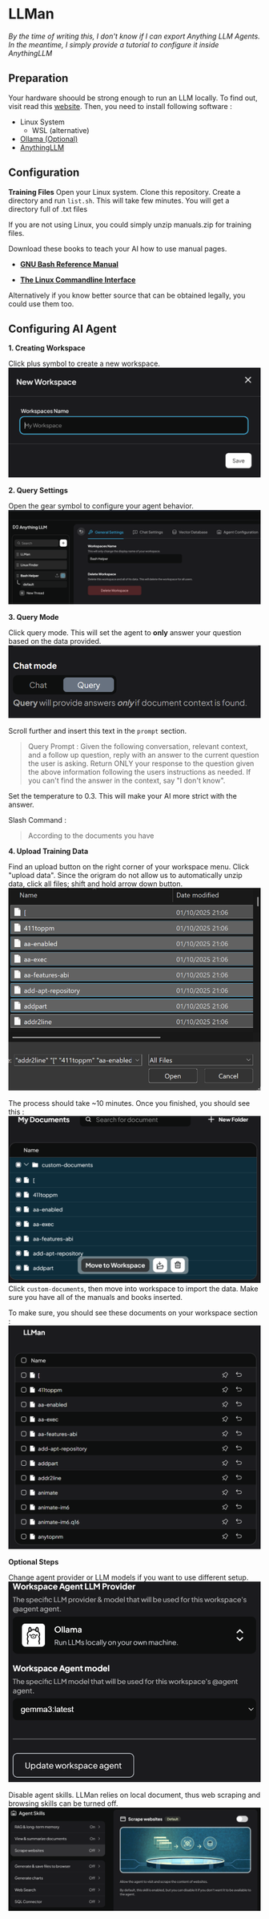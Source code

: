 # LLMan
_By the time of writing this, I don't know if I can export Anything LLM Agents. In the meantime, I simply provide a tutorial to configure it inside AnythingLLM_

## Preparation
Your hardware shoould be strong enough to run an LLM locally. To find out, visit read this [website](https://www.canyourunai.com/). Then, you need to install following software : 
- Linux System
  - WSL (alternative)
- [Ollama (Optional)](https://ollama.com/download/linux) 
- [AnythingLLM](https://anythingllm.com/desktop)


## Configuration
**Training Files**
Open your Linux system. Clone this repository. Create a directory and run `list.sh`. This will take few minutes. You will get a directory full of .txt files

If you are not using Linux, you could simply unzip manuals.zip for training files. 

Download these books to teach your AI how to use manual pages. 

- [**GNU Bash Reference Manual**](https://www.gnu.org/software/bash/manual/)

- [**The Linux Commandline Interface**](https://linuxcommand.org/tlcl.php)

Alternatively if you know better source that can be obtained legally, you could use them too. 

## Configuring AI Agent
**1. Creating Workspace**

Click plus symbol to create a new workspace. 
![Workspace Name](https://github.com/WeakestLinuxEnjoyer/LLM-Bash-Assistant/blob/main/LLMan/Images/LLMAN-0_create-workspace.png)


**2. Query Settings**

Open the gear symbol to configure your agent behavior. 
![Agent Settings](https://github.com/WeakestLinuxEnjoyer/LLM-Bash-Assistant/blob/main/LLMan/Images/LLMAN-1_settings.png)

**3. Query Mode**

Click query mode. This will set the agent to **only** answer your question based on the data provided.
![Tap Query](https://github.com/WeakestLinuxEnjoyer/LLM-Bash-Assistant/blob/main/LLMan/Images/LLMAN-2_set-querry.png)

Scroll further and insert this text in the `prompt` section. 
> Query Prompt : 
>Given the following conversation, relevant context, and a follow up question, reply with an answer to the current question the user is asking. Return ONLY your response to the question given the above information following the users instructions as needed. If you can't find the answer in the context, say "I don't know".

Set the temperature to 0.3. This will make your AI more strict with the answer. 

Slash Command : 
>According to the documents you have

**4. Upload Training Data**

Find an upload button on the right corner of your workspace menu. Click "upload data". Since the origram do not allow us to automatically unzip data, click all files; shift and hold arrow down button.
![Upload Data](https://github.com/WeakestLinuxEnjoyer/LLM-Bash-Assistant/blob/main/LLMan/Images/LLMAN-7_upload.png)

The process should take ~10 minutes. Once you finished, you should see this : 
![Move Workspace](https://github.com/WeakestLinuxEnjoyer/LLM-Bash-Assistant/blob/main/LLMan/Images/LLMAN-8_copy-data.png)
Click `custom-documents`, then move into workspace to import the data. Make sure you have all of the manuals and books inserted. 

To make sure, you should see these documents on your workspace section : 
![Finished](https://github.com/WeakestLinuxEnjoyer/LLM-Bash-Assistant/blob/main/LLMan/Images/LLMAN-9_data-finished.png)

**Optional Steps**

Change agent provider or LLM models if you want to use different setup.
![Agent Provider](https://github.com/WeakestLinuxEnjoyer/LLM-Bash-Assistant/blob/main/LLMan/Images/LLMAN-4_agent-provider.png)

Disable agent skills. LLMan relies on local document, thus web scraping and browsing skills can be turned off.
![Agent Skills](https://github.com/WeakestLinuxEnjoyer/LLM-Bash-Assistant/blob/main/LLMan/Images/LLMAN-5_agent-settings.png)
